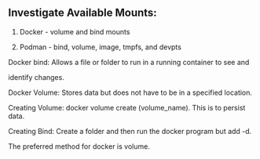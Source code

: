 ## Investigate Available Mounts: 

1. Docker - volume and bind mounts

2. Podman - bind, volume, image, tmpfs, and devpts 

Docker bind: Allows a file or folder to run in a running container to see and

identify changes. 

Docker Volume: Stores data but does not have to be in a specified location. 

Creating Volume: docker volume create (volume_name). This is to persist data. 

Creating Bind: Create a folder and then run the docker program but add -d\.

The preferred method for docker is volume.  
